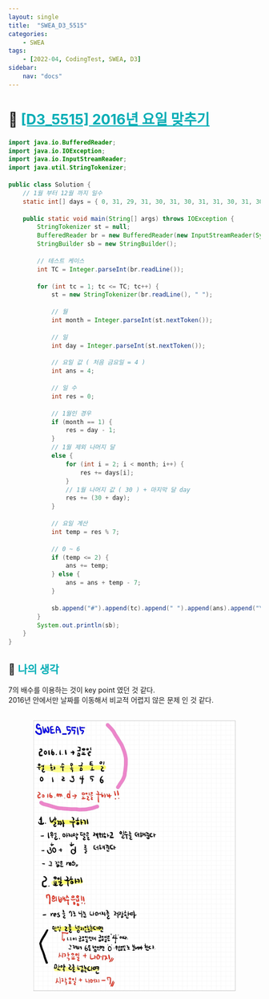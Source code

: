 ```yaml
---
layout: single
title:  "SWEA_D3_5515"
categories: 
    - SWEA
tags: 
    - [2022-04, CodingTest, SWEA, D3]
sidebar:
    nav: "docs"
---
```


# 📁 <b><a style="color:#00adb5" href="https://swexpertacademy.com/main/code/problem/problemDetail.do?contestProbId=AWWOwecaFrIDFAV4" target=_blank>[D3_5515] 2016년 요일 맞추기</a></b>

```java
import java.io.BufferedReader;
import java.io.IOException;
import java.io.InputStreamReader;
import java.util.StringTokenizer;

public class Solution {
	// 1월 부터 12월 까지 일수
	static int[] days = { 0, 31, 29, 31, 30, 31, 30, 31, 31, 30, 31, 30, 31 };

	public static void main(String[] args) throws IOException {
		StringTokenizer st = null;
		BufferedReader br = new BufferedReader(new InputStreamReader(System.in));
		StringBuilder sb = new StringBuilder();

		// 테스트 케이스
		int TC = Integer.parseInt(br.readLine());

		for (int tc = 1; tc <= TC; tc++) {
			st = new StringTokenizer(br.readLine(), " ");

			// 월
			int month = Integer.parseInt(st.nextToken());

			// 일
			int day = Integer.parseInt(st.nextToken());

			// 요일 값 ( 처음 금요일 = 4 )
			int ans = 4;

			// 일 수
			int res = 0;

			// 1월인 경우
			if (month == 1) {
				res = day - 1;
			}
			// 1월 제외 나머지 달
			else {
				for (int i = 2; i < month; i++) {
					res += days[i];
				}
				// 1월 나머지 값 ( 30 ) + 마지막 달 day
				res += (30 + day);
			}

			// 요일 계산
			int temp = res % 7;

			// 0 ~ 6
			if (temp <= 2) {
				ans += temp;
			} else {
				ans = ans + temp - 7;
			}

			sb.append("#").append(tc).append(" ").append(ans).append("\n");
		}
		System.out.println(sb);
	}
}
```

## 🤔 <b><a style="color:#00adb5">나의 생각</a></b>
7의 배수를 이용하는 것이 key point 였던 것 같다.<br>
2016년 안에서만 날짜를 이동해서 비교적 어렵지 않은 문제 인 것 같다.

<br>
<center>
    <img width="80%" src="./../../images/5515.jpg">
</center>
